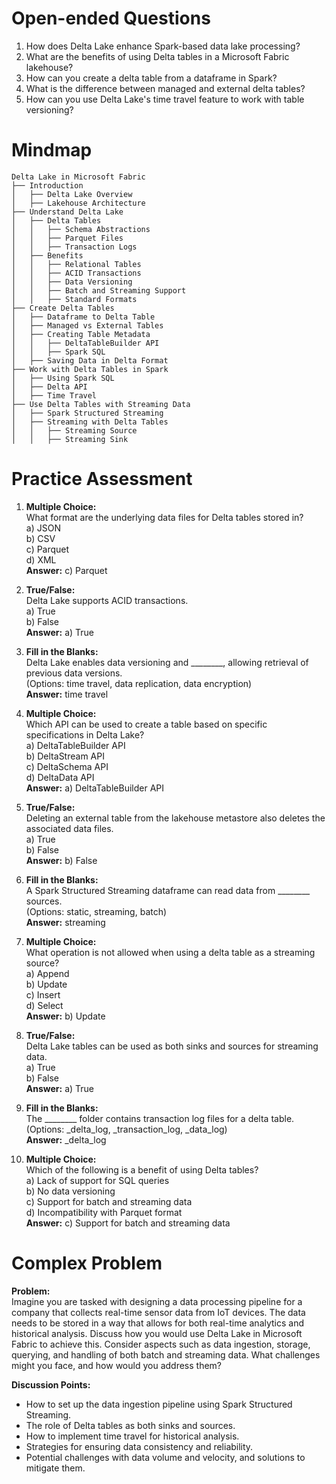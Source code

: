 # Open-ended Questions

1. How does Delta Lake enhance Spark-based data lake processing?
2. What are the benefits of using Delta tables in a Microsoft Fabric lakehouse?
3. How can you create a delta table from a dataframe in Spark?
4. What is the difference between managed and external delta tables?
5. How can you use Delta Lake's time travel feature to work with table versioning?

# Mindmap

```
Delta Lake in Microsoft Fabric
├── Introduction
│   ├── Delta Lake Overview
│   ├── Lakehouse Architecture
├── Understand Delta Lake
│   ├── Delta Tables
│   │   ├── Schema Abstractions
│   │   ├── Parquet Files
│   │   ├── Transaction Logs
│   ├── Benefits
│   │   ├── Relational Tables
│   │   ├── ACID Transactions
│   │   ├── Data Versioning
│   │   ├── Batch and Streaming Support
│   │   ├── Standard Formats
├── Create Delta Tables
│   ├── Dataframe to Delta Table
│   ├── Managed vs External Tables
│   ├── Creating Table Metadata
│   │   ├── DeltaTableBuilder API
│   │   ├── Spark SQL
│   ├── Saving Data in Delta Format
├── Work with Delta Tables in Spark
│   ├── Using Spark SQL
│   ├── Delta API
│   ├── Time Travel
├── Use Delta Tables with Streaming Data
│   ├── Spark Structured Streaming
│   ├── Streaming with Delta Tables
│   │   ├── Streaming Source
│   │   ├── Streaming Sink
```

# Practice Assessment

1. **Multiple Choice:**  
   What format are the underlying data files for Delta tables stored in?  
   a) JSON  
   b) CSV  
   c) Parquet  
   d) XML  
   **Answer:** c) Parquet

2. **True/False:**  
   Delta Lake supports ACID transactions.  
   a) True  
   b) False  
   **Answer:** a) True

3. **Fill in the Blanks:**  
   Delta Lake enables data versioning and ________, allowing retrieval of previous data versions.  
   (Options: time travel, data replication, data encryption)  
   **Answer:** time travel

4. **Multiple Choice:**  
   Which API can be used to create a table based on specific specifications in Delta Lake?  
   a) DeltaTableBuilder API  
   b) DeltaStream API  
   c) DeltaSchema API  
   d) DeltaData API  
   **Answer:** a) DeltaTableBuilder API

5. **True/False:**  
   Deleting an external table from the lakehouse metastore also deletes the associated data files.  
   a) True  
   b) False  
   **Answer:** b) False

6. **Fill in the Blanks:**  
   A Spark Structured Streaming dataframe can read data from ________ sources.  
   (Options: static, streaming, batch)  
   **Answer:** streaming

7. **Multiple Choice:**  
   What operation is not allowed when using a delta table as a streaming source?  
   a) Append  
   b) Update  
   c) Insert  
   d) Select  
   **Answer:** b) Update

8. **True/False:**  
   Delta Lake tables can be used as both sinks and sources for streaming data.  
   a) True  
   b) False  
   **Answer:** a) True

9. **Fill in the Blanks:**  
   The ________ folder contains transaction log files for a delta table.  
   (Options: _delta_log, _transaction_log, _data_log)  
   **Answer:** _delta_log

10. **Multiple Choice:**  
    Which of the following is a benefit of using Delta tables?  
    a) Lack of support for SQL queries  
    b) No data versioning  
    c) Support for batch and streaming data  
    d) Incompatibility with Parquet format  
    **Answer:** c) Support for batch and streaming data

# Complex Problem

**Problem:**  
Imagine you are tasked with designing a data processing pipeline for a company that collects real-time sensor data from IoT devices. The data needs to be stored in a way that allows for both real-time analytics and historical analysis. Discuss how you would use Delta Lake in Microsoft Fabric to achieve this. Consider aspects such as data ingestion, storage, querying, and handling of both batch and streaming data. What challenges might you face, and how would you address them?

**Discussion Points:**
- How to set up the data ingestion pipeline using Spark Structured Streaming.
- The role of Delta tables as both sinks and sources.
- How to implement time travel for historical analysis.
- Strategies for ensuring data consistency and reliability.
- Potential challenges with data volume and velocity, and solutions to mitigate them.
